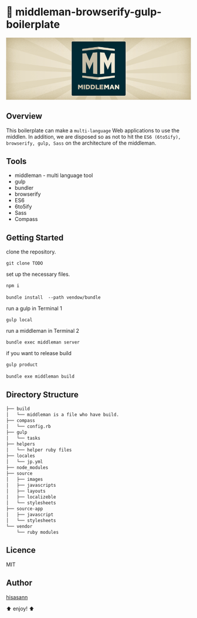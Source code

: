 ﻿:lipstick: middleman-browserify-gulp-boilerplate
===============

<p align="center">
  <img src="https://raw.githubusercontent.com/hisasann/middleman-browserify-gulp-boilerplate/master/middleman.png">
</p>

## Overview

This boilerplate can make a ``multi-language`` Web applications to use the middlen.
In addition, we are disposed so as not to hit the ``ES6 (6to5ify), browserify, gulp, Sass`` on the architecture of the middleman.

## Tools

* middleman - multi language tool
* gulp
* bundler
* browserify
* ES6
* 6to5ify
* Sass
* Compass

## Getting Started

clone the repository.

    git clone TODO

set up the necessary files.

    npm i

    bundle install  --path vendow/bundle

run a gulp in Terminal 1

    gulp local

run a middleman in Terminal 2

    bundle exec middleman server
  
if you want to release build 

    gulp product
  
    bundle exe middleman build

## Directory Structure

    ├── build
    │   └── middleman is a file who have build.
    ├── compass
    │   └── config.rb
    ├── gulp
    │   └── tasks
    ├── helpers
    │   └── helper ruby files
    ├── locales
    │   └── jp.yml
    ├── node_modules
    ├── source
    │   ├── images
    │   ├── javascripts
    │   ├── layouts
    │   ├── localizeble
    │   └── stylesheets
    ├── source-app
    │   ├── javascript
    │   └── stylesheets
    └── vendor
        └── ruby modules

## Licence

MIT

## Author

[hisasann](https://github.com/hisasann)

:arrow_up: enjoy! :arrow_up:
